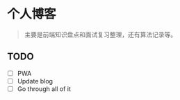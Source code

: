 # 个人博客

> 主要是前端知识盘点和面试复习整理，还有算法记录等。

## TODO

- [ ] PWA
- [ ] Update blog
- [ ] Go through all of it
